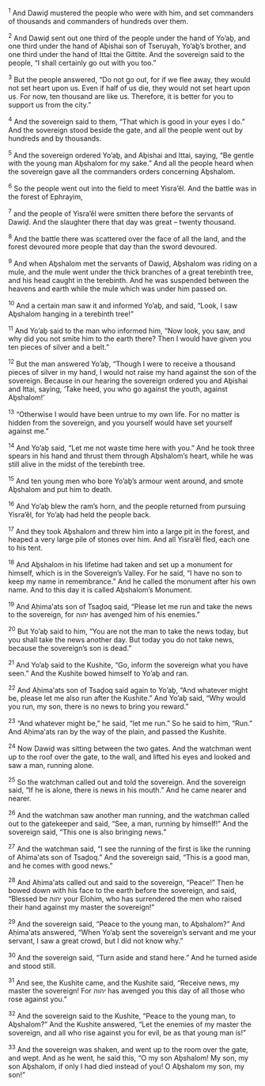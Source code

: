 <sup>1</sup> And Dawiḏ mustered the people who were with him, and set commanders of thousands and commanders of hundreds over them.

<sup>2</sup> And Dawiḏ sent out one third of the people under the hand of Yo’aḇ, and one third under the hand of Aḇishai son of Tseruyah, Yo’aḇ’s brother, and one third under the hand of Ittai the Gittite. And the sovereign said to the people, “I shall certainly go out with you too.”

<sup>3</sup> But the people answered, “Do not go out, for if we flee away, they would not set heart upon us. Even if half of us die, they would not set heart upon us. For now, ten thousand are like us. Therefore, it is better for you to support us from the city.”

<sup>4</sup> And the sovereign said to them, “That which is good in your eyes I do.” And the sovereign stood beside the gate, and all the people went out by hundreds and by thousands.

<sup>5</sup> And the sovereign ordered Yo’aḇ, and Aḇishai and Ittai, saying, “Be gentle with the young man Aḇshalom for my sake.” And all the people heard when the sovereign gave all the commanders orders concerning Aḇshalom.

<sup>6</sup> So the people went out into the field to meet Yisra’ĕl. And the battle was in the forest of Ephrayim,

<sup>7</sup> and the people of Yisra’ĕl were smitten there before the servants of Dawiḏ. And the slaughter there that day was great – twenty thousand.

<sup>8</sup> And the battle there was scattered over the face of all the land, and the forest devoured more people that day than the sword devoured.

<sup>9</sup> And when Aḇshalom met the servants of Dawiḏ, Aḇshalom was riding on a mule, and the mule went under the thick branches of a great terebinth tree, and his head caught in the terebinth. And he was suspended between the heavens and earth while the mule which was under him passed on.

<sup>10</sup> And a certain man saw it and informed Yo’aḇ, and said, “Look, I saw Aḇshalom hanging in a terebinth tree!”

<sup>11</sup> And Yo’aḇ said to the man who informed him, “Now look, you saw, and why did you not smite him to the earth there? Then I would have given you ten pieces of silver and a belt.”

<sup>12</sup> But the man answered Yo’aḇ, “Though I were to receive a thousand pieces of silver in my hand, I would not raise my hand against the son of the sovereign. Because in our hearing the sovereign ordered you and Aḇishai and Ittai, saying, ‘Take heed, you who go against the youth, against Aḇshalom!’

<sup>13</sup> “Otherwise I would have been untrue to my own life. For no matter is hidden from the sovereign, and you yourself would have set yourself against me.”

<sup>14</sup> And Yo’aḇ said, “Let me not waste time here with you.” And he took three spears in his hand and thrust them through Aḇshalom’s heart, while he was still alive in the midst of the terebinth tree.

<sup>15</sup> And ten young men who bore Yo’aḇ’s armour went around, and smote Aḇshalom and put him to death.

<sup>16</sup> And Yo’aḇ blew the ram’s horn, and the people returned from pursuing Yisra’ĕl, for Yo’aḇ had held the people back.

<sup>17</sup> And they took Aḇshalom and threw him into a large pit in the forest, and heaped a very large pile of stones over him. And all Yisra’ĕl fled, each one to his tent.

<sup>18</sup> And Aḇshalom in his lifetime had taken and set up a monument for himself, which is in the Sovereign’s Valley. For he said, “I have no son to keep my name in remembrance.” And he called the monument after his own name. And to this day it is called Aḇshalom’s Monument.

<sup>19</sup> And Aḥima‛ats son of Tsaḏoq said, “Please let me run and take the news to the sovereign, for יהוה has avenged him of his enemies.”

<sup>20</sup> But Yo’aḇ said to him, “You are not the man to take the news today, but you shall take the news another day. But today you do not take news, because the sovereign’s son is dead.”

<sup>21</sup> And Yo’aḇ said to the Kushite, “Go, inform the sovereign what you have seen.” And the Kushite bowed himself to Yo’aḇ and ran.

<sup>22</sup> And Aḥima‛ats son of Tsaḏoq said again to Yo’aḇ, “And whatever might be, please let me also run after the Kushite.” And Yo’aḇ said, “Why would you run, my son, there is no news to bring you reward.”

<sup>23</sup> “And whatever might be,” he said, “let me run.” So he said to him, “Run.” And Aḥima‛ats ran by the way of the plain, and passed the Kushite.

<sup>24</sup> Now Dawiḏ was sitting between the two gates. And the watchman went up to the roof over the gate, to the wall, and lifted his eyes and looked and saw a man, running alone.

<sup>25</sup> So the watchman called out and told the sovereign. And the sovereign said, “If he is alone, there is news in his mouth.” And he came nearer and nearer.

<sup>26</sup> And the watchman saw another man running, and the watchman called out to the gatekeeper and said, “See, a man, running by himself!” And the sovereign said, “This one is also bringing news.”

<sup>27</sup> And the watchman said, “I see the running of the first is like the running of Aḥima‛ats son of Tsaḏoq.” And the sovereign said, “This is a good man, and he comes with good news.”

<sup>28</sup> And Aḥima‛ats called out and said to the sovereign, “Peace!” Then he bowed down with his face to the earth before the sovereign, and said, “Blessed be יהוה your Elohim, who has surrendered the men who raised their hand against my master the sovereign!”

<sup>29</sup> And the sovereign said, “Peace to the young man, to Aḇshalom?” And Aḥima‛ats answered, “When Yo’aḇ sent the sovereign’s servant and me your servant, I saw a great crowd, but I did not know why.”

<sup>30</sup> And the sovereign said, “Turn aside and stand here.” And he turned aside and stood still.

<sup>31</sup> And see, the Kushite came, and the Kushite said, “Receive news, my master the sovereign! For יהוה has avenged you this day of all those who rose against you.”

<sup>32</sup> And the sovereign said to the Kushite, “Peace to the young man, to Aḇshalom?” And the Kushite answered, “Let the enemies of my master the sovereign, and all who rise against you for evil, be as that young man is!”

<sup>33</sup> And the sovereign was shaken, and went up to the room over the gate, and wept. And as he went, he said this, “O my son Aḇshalom! My son, my son Aḇshalom, if only I had died instead of you! O Aḇshalom my son, my son!”

